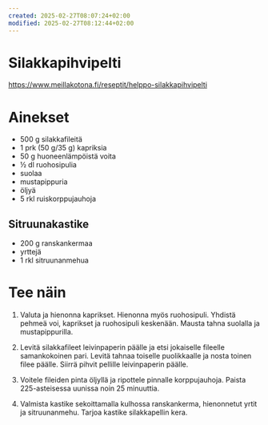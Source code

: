 ```yaml
---
created: 2025-02-27T08:07:24+02:00
modified: 2025-02-27T08:12:44+02:00
---
```


# Silakkapihvipelti

https://www.meillakotona.fi/reseptit/helppo-silakkapihvipelti

# Ainekset

- 500 g silakkafileitä
- 1 prk (50 g/35 g) kapriksia
- 50 g huoneenlämpöistä voita
- ½ dl ruohosipulia
- suolaa
- mustapippuria
- öljyä
- 5 rkl ruiskorppujauhoja

## Sitruunakastike
- 200 g ranskankermaa
- yrttejä
- 1 rkl sitruunanmehua

# Tee näin

1. Valuta ja hienonna kaprikset. Hienonna myös ruohosipuli. Yhdistä pehmeä voi, kaprikset ja ruohosipuli keskenään. Mausta tahna suolalla ja mustapippurilla.

1. Levitä silakkafileet leivinpaperin päälle ja etsi jokaiselle fileelle samankokoinen pari. Levitä tahnaa toiselle puolikkaalle ja nosta toinen filee päälle. Siirrä pihvit pellille leivinpaperin päälle. 

1. Voitele fileiden pinta öljyllä ja ripottele pinnalle korppujauhoja. Paista 225-asteisessa uunissa noin 25 minuuttia.

1. Valmista kastike sekoittamalla kulhossa ranskankerma, hienonnetut yrtit ja sitruunanmehu. Tarjoa kastike silakkapellin kera.

